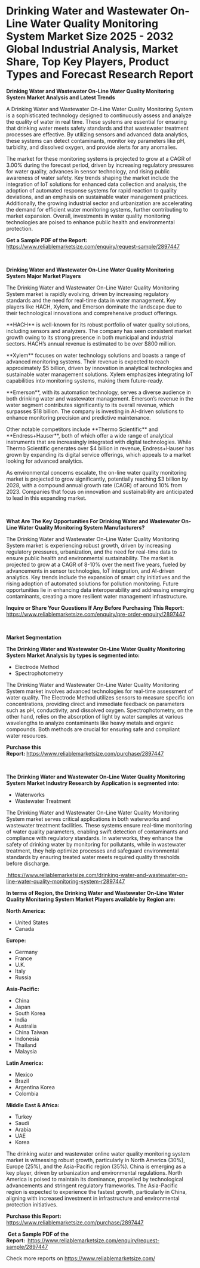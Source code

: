 <p><h1>Drinking Water and Wastewater On-Line Water Quality Monitoring System Market Size 2025 - 2032 Global Industrial Analysis, Market Share, Top Key Players, Product Types and Forecast Research Report</h1></p><p><strong>Drinking Water and Wastewater On-Line Water Quality Monitoring System Market Analysis and Latest Trends</strong></p>
<p><p>A Drinking Water and Wastewater On-Line Water Quality Monitoring System is a sophisticated technology designed to continuously assess and analyze the quality of water in real time. These systems are essential for ensuring that drinking water meets safety standards and that wastewater treatment processes are effective. By utilizing sensors and advanced data analytics, these systems can detect contaminants, monitor key parameters like pH, turbidity, and dissolved oxygen, and provide alerts for any anomalies.</p><p>The market for these monitoring systems is projected to grow at a CAGR of 3.00% during the forecast period, driven by increasing regulatory pressures for water quality, advances in sensor technology, and rising public awareness of water safety. Key trends shaping the market include the integration of IoT solutions for enhanced data collection and analysis, the adoption of automated response systems for rapid reaction to quality deviations, and an emphasis on sustainable water management practices. Additionally, the growing industrial sector and urbanization are accelerating the demand for efficient water monitoring systems, further contributing to market expansion. Overall, investments in water quality monitoring technologies are poised to enhance public health and environmental protection.</p></p>
<p><strong>Get a Sample PDF of the Report:&nbsp;</strong> <a href="https://www.reliablemarketsize.com/enquiry/request-sample/2897447?utm_campaign=2778&utm_medium=2&utm_source=Github&utm_content=ia&utm_term=15032025&utm_id=drinking-water-and-wastewater-on-line-water-quality-monitoring-system">https://www.reliablemarketsize.com/enquiry/request-sample/2897447</a></p>
<p>&nbsp;</p>
<p><strong>Drinking Water and Wastewater On-Line Water Quality Monitoring System Major Market Players</strong></p>
<p><p>The Drinking Water and Wastewater On-Line Water Quality Monitoring System market is rapidly evolving, driven by increasing regulatory standards and the need for real-time data in water management. Key players like HACH, Xylem, and Emerson dominate the landscape due to their technological innovations and comprehensive product offerings.</p><p>**HACH** is well-known for its robust portfolio of water quality solutions, including sensors and analyzers. The company has seen consistent market growth owing to its strong presence in both municipal and industrial sectors. HACH’s annual revenue is estimated to be over $800 million.</p><p>**Xylem** focuses on water technology solutions and boasts a range of advanced monitoring systems. Their revenue is expected to reach approximately $5 billion, driven by innovation in analytical technologies and sustainable water management solutions. Xylem emphasizes integrating IoT capabilities into monitoring systems, making them future-ready.</p><p>**Emerson**, with its automation technology, serves a diverse audience in both drinking water and wastewater management. Emerson’s revenue in the water segment contributes significantly to its overall revenue, which surpasses $18 billion. The company is investing in AI-driven solutions to enhance monitoring precision and predictive maintenance.</p><p>Other notable competitors include **Thermo Scientific** and **Endress+Hauser**, both of which offer a wide range of analytical instruments that are increasingly integrated with digital technologies. While Thermo Scientific generates over $4 billion in revenue, Endress+Hauser has grown by expanding its digital service offerings, which appeals to a market looking for advanced analytics.</p><p>As environmental concerns escalate, the on-line water quality monitoring market is projected to grow significantly, potentially reaching $3 billion by 2028, with a compound annual growth rate (CAGR) of around 10% from 2023. Companies that focus on innovation and sustainability are anticipated to lead in this expanding market.</p></p>
<p>&nbsp;</p>
<p><strong>What Are The Key Opportunities For Drinking Water and Wastewater On-Line Water Quality Monitoring System Manufacturers?</strong></p>
<p><p>The Drinking Water and Wastewater On-Line Water Quality Monitoring System market is experiencing robust growth, driven by increasing regulatory pressures, urbanization, and the need for real-time data to ensure public health and environmental sustainability. The market is projected to grow at a CAGR of 8-10% over the next five years, fueled by advancements in sensor technologies, IoT integration, and AI-driven analytics. Key trends include the expansion of smart city initiatives and the rising adoption of automated solutions for pollution monitoring. Future opportunities lie in enhancing data interoperability and addressing emerging contaminants, creating a more resilient water management infrastructure.</p></p>
<p><strong>Inquire or Share Your Questions If Any Before Purchasing This Report:</strong> <a href="https://www.reliablemarketsize.com/enquiry/pre-order-enquiry/2897447?utm_campaign=2778&utm_medium=2&utm_source=Github&utm_content=ia&utm_term=15032025&utm_id=drinking-water-and-wastewater-on-line-water-quality-monitoring-system">https://www.reliablemarketsize.com/enquiry/pre-order-enquiry/2897447</a></p>
<p>&nbsp;</p>
<p><strong>Market Segmentation</strong></p>
<p><strong>The Drinking Water and Wastewater On-Line Water Quality Monitoring System Market Analysis by types is segmented into:</strong></p>
<p><ul><li>Electrode Method</li><li>Spectrophotometry</li></ul></p>
<p><p>The Drinking Water and Wastewater On-Line Water Quality Monitoring System market involves advanced technologies for real-time assessment of water quality. The Electrode Method utilizes sensors to measure specific ion concentrations, providing direct and immediate feedback on parameters such as pH, conductivity, and dissolved oxygen. Spectrophotometry, on the other hand, relies on the absorption of light by water samples at various wavelengths to analyze contaminants like heavy metals and organic compounds. Both methods are crucial for ensuring safe and compliant water resources.</p></p>
<p><strong>Purchase this Report:&nbsp;</strong><a href="https://www.reliablemarketsize.com/purchase/2897447?utm_campaign=2778&utm_medium=2&utm_source=Github&utm_content=ia&utm_term=15032025&utm_id=drinking-water-and-wastewater-on-line-water-quality-monitoring-system">https://www.reliablemarketsize.com/purchase/2897447</a></p>
<p>&nbsp;</p>
<p><strong>The Drinking Water and Wastewater On-Line Water Quality Monitoring System Market Industry Research by Application is segmented into:</strong></p>
<p><ul><li>Waterworks</li><li>Wastewater Treatment</li></ul></p>
<p><p>The Drinking Water and Wastewater On-Line Water Quality Monitoring System market serves critical applications in both waterworks and wastewater treatment facilities. These systems ensure real-time monitoring of water quality parameters, enabling swift detection of contaminants and compliance with regulatory standards. In waterworks, they enhance the safety of drinking water by monitoring for pollutants, while in wastewater treatment, they help optimize processes and safeguard environmental standards by ensuring treated water meets required quality thresholds before discharge.</p></p>
<p><a href="https://www.reliablemarketsize.com/drinking-water-and-wastewater-on-line-water-quality-monitoring-system-r2897447?utm_campaign=2778&utm_medium=2&utm_source=Github&utm_content=ia&utm_term=15032025&utm_id=drinking-water-and-wastewater-on-line-water-quality-monitoring-system">&nbsp;https://www.reliablemarketsize.com/drinking-water-and-wastewater-on-line-water-quality-monitoring-system-r2897447</a></p>
<p><strong>In terms of Region, the Drinking Water and Wastewater On-Line Water Quality Monitoring System Market Players available by Region are:</strong></p>
<p>
    <p> <strong> North America: </strong>
        <ul>
            <li>United States</li>
            <li>Canada</li>
        </ul>
        </p> 
    <p> <strong> Europe: </strong>
        <ul>
            <li>Germany</li>
            <li>France</li>
            <li>U.K.</li>
            <li>Italy</li>
            <li>Russia</li>
        </ul>
        </p> 
    <p> <strong> Asia-Pacific: </strong>
        <ul>
            <li>China</li>
            <li>Japan</li>
            <li>South Korea</li>
            <li>India</li>
            <li>Australia</li>
            <li>China Taiwan</li>
            <li>Indonesia</li>
            <li>Thailand</li>
            <li>Malaysia</li>
        </ul>
        </p> 
    <p> <strong> Latin America: </strong>
        <ul>
            <li>Mexico</li>
            <li>Brazil</li>
            <li>Argentina Korea</li>
            <li>Colombia</li>
        </ul>
        </p> 
    <p> <strong> Middle East & Africa: </strong>
        <ul>
            <li>Turkey</li>
            <li>Saudi</li>
            <li>Arabia</li>
            <li>UAE</li>
            <li>Korea</li>
        </ul>
    </p>
    </p>
<p><p>The drinking water and wastewater online water quality monitoring system market is witnessing robust growth, particularly in North America (30%), Europe (25%), and the Asia-Pacific region (35%). China is emerging as a key player, driven by urbanization and environmental regulations. North America is poised to maintain its dominance, propelled by technological advancements and stringent regulatory frameworks. The Asia-Pacific region is expected to experience the fastest growth, particularly in China, aligning with increased investment in infrastructure and environmental protection initiatives.</p></p>
<p><strong>Purchase this Report: </strong><a href="https://www.reliablemarketsize.com/purchase/2897447?utm_campaign=2778&utm_medium=2&utm_source=Github&utm_content=ia&utm_term=15032025&utm_id=drinking-water-and-wastewater-on-line-water-quality-monitoring-system">https://www.reliablemarketsize.com/purchase/2897447</a></p>
<p>&nbsp;<strong>Get a Sample PDF of the Report:&nbsp;&nbsp;</strong><a href="https://www.reliablemarketsize.com/enquiry/request-sample/2897447?utm_campaign=2778&utm_medium=2&utm_source=Github&utm_content=ia&utm_term=15032025&utm_id=drinking-water-and-wastewater-on-line-water-quality-monitoring-system">https://www.reliablemarketsize.com/enquiry/request-sample/2897447</a></p>
<p><strong></strong></p>
<p>Check more reports on <a href="https://www.reliablemarketsize.com/?utm_campaign=2778&utm_medium=2&utm_source=Github&utm_content=ia&utm_term=15032025&utm_id=drinking-water-and-wastewater-on-line-water-quality-monitoring-system">https://www.reliablemarketsize.com/</a></p>